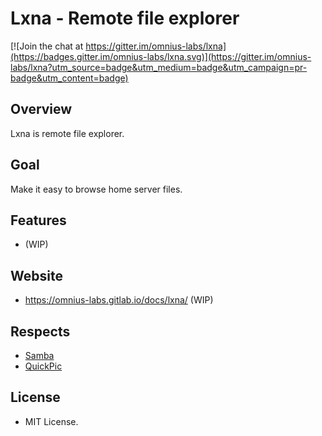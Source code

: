 # Lxna - Remote file explorer

[![Join the chat at https://gitter.im/omnius-labs/lxna](https://badges.gitter.im/omnius-labs/lxna.svg)](https://gitter.im/omnius-labs/lxna?utm_source=badge&utm_medium=badge&utm_campaign=pr-badge&utm_content=badge)

## Overview

Lxna is remote file explorer.

## Goal

Make it easy to browse home server files.

## Features

+ (WIP)

## Website

+ <https://omnius-labs.gitlab.io/docs/lxna/> (WIP)

## Respects

+ [Samba](https://github.com/samba-team/)
+ [QuickPic](https://play.google.com/store/apps/details?id=com.alensw.PicFolder)

## License

+ MIT License.